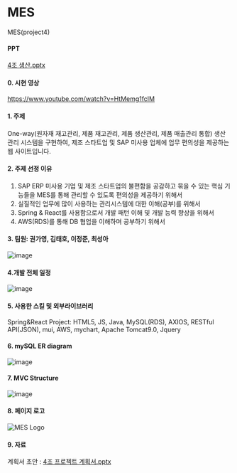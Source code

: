# MES
MES(project4)

####  PPT
[4조 생산.pptx](https://github.com/amares9100/MES/files/11570760/4.pptx)


#### 0. 시현 영상 
https://www.youtube.com/watch?v=HtMemg1fcIM

#### 1. 주제
One-way(원자재 재고관리, 제품 재고관리, 제품 생산관리, 제품 매출관리 통합) 생산관리 시스템을 구현하여, 제조 스타트업 및 SAP 미사용 업체에 업무 편의성을 제공하는 웹 사이트입니다.


#### 2. 주제 선정 이유
1) SAP ERP 미사용 기업 및 제조 스타트업의 불편함을 공감하고 묶을 수 있는 핵심 기능들을 MES를 통해 관리할 수 있도록 편의성을 제공하기 위해서
2) 실질적인 업무에 많이 사용하는 관리시스템에 대한 이해(공부)를 위해서
3) Spring & React를 사용함으로서 개발 패턴 이해 및 개발 능력 향상을 위해서 
4) AWS(RDS)를 통해 DB 협업을 이해하며 공부하기 위해서

#### 3. 팀원: 권가영, 김태호, 이정준, 최성아
![image](https://github.com/amares9100/MES/assets/120459763/52f0c641-5d9b-47a5-a69a-ed38a7e95ec3)

#### 4.개발 전체 일정
![image](https://github.com/amares9100/MES/assets/120459763/875c51c0-2491-49b6-9266-227ed6bc7a66)



#### 5. 사용한 스킬 및 외부라이브러리
Spring&React Project: HTML5, JS, Java, MySQL(RDS), AXIOS, RESTful API(JSON), mui, AWS, mychart, Apache Tomcat9.0, Jquery


#### 6. mySQL ER diagram
![image](https://github.com/amares9100/MES/assets/120459763/206e90bb-1073-482c-b931-2a3f93f34568)

#### 7. MVC Structure
![image](https://github.com/amares9100/MES/assets/120459763/7266a243-e8e2-4e85-8642-bebb64751053)


#### 8. 페이지 로고
![MES Logo](https://user-images.githubusercontent.com/121651318/235453331-cf5d71b8-9d41-4f55-b681-b11d002c8539.png)


#### 9. 자료

계획서 초안 : [4조 프로젝트 계획서.pptx](https://github.com/Ga0Kwon/MES/files/11364476/4.pptx)

